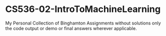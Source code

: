 # CS536-02-IntroToMachineLearning
My Personal Collection of Binghamton Assignments without solutions only the code output or demo or final answers wherever applicable.
